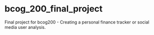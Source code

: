 # bcog_200_final_project

Final project for bcog200 - Creating a personal finance tracker or social media user analysis. 
